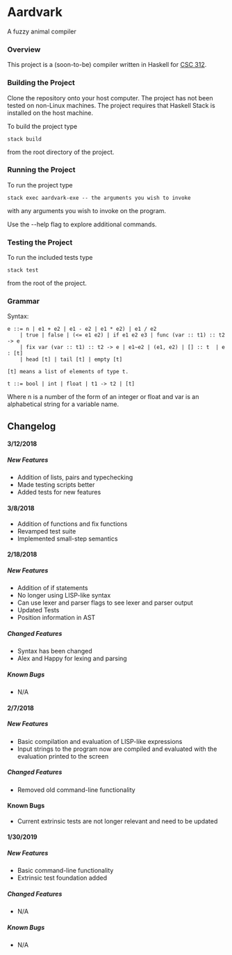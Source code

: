 # Aardvark
A fuzzy animal compiler

### Overview
This project is a (soon-to-be) compiler written in Haskell for [CSC 312](http://www.cs.grinnell.edu/~osera/courses/csc312/18sp).

### Building the Project
Clone the repository onto your host computer. The project has not been tested on non-Linux machines. The project requires that Haskell Stack is installed on the host machine.

To build the project type
```
stack build
```
from the root directory of the project.

### Running the Project
To run the project type
```
stack exec aardvark-exe -- the arguments you wish to invoke
```
with any arguments you wish to invoke on the program.

Use the --help flag to explore additional commands.

### Testing the Project
To run the included tests type
```
stack test
```
from the root of the project.

### Grammar

Syntax:
```
e ::= n | e1 + e2 | e1 - e2 | e1 * e2) | e1 / e2
    | true | false | (<= e1 e2) | if e1 e2 e3 | func (var :: t1) :: t2 -> e
    | fix var (var :: t1) :: t2 -> e | e1~e2 | (e1, e2) | [] :: t  | e : [t]
    | head [t] | tail [t] | empty [t]

[t] means a list of elements of type t.

t ::= bool | int | float | t1 -> t2 | [t]
```

Where n is a number of the form of an integer or float and var is an alphabetical string for a variable name.

## Changelog
#### 3/12/2018
##### New Features
- Addition of lists, pairs and typechecking
- Made testing scripts better
- Added tests for new features

#### 3/8/2018
- Addition of functions and fix functions
- Revamped test suite
- Implemented small-step semantics

#### 2/18/2018
##### New Features
- Addition of if statements
- No longer using LISP-like syntax
- Can use lexer and parser flags to see lexer and parser output
- Updated Tests
- Position information in AST

##### Changed Features
- Syntax has been changed
- Alex and Happy for lexing and parsing

##### Known Bugs
- N/A

#### 2/7/2018
##### New Features
- Basic compilation and evaluation of LISP-like expressions
- Input strings to the program now are compiled and evaluated with the evaluation printed to the screen

##### Changed Features
- Removed old command-line functionality

#### Known Bugs
- Current extrinsic tests are not longer relevant and need to be updated

#### 1/30/2019
##### New Features
- Basic command-line functionality
- Extrinsic test foundation added
##### Changed Features
- N/A
##### Known Bugs
- N/A
